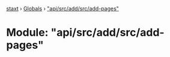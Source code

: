[staxt](../README.md) › [Globals](../globals.md) › ["api/src/add/src/add-pages"](_api_src_add_src_add_pages_.md)

# Module: "api/src/add/src/add-pages"


